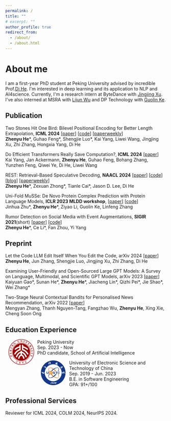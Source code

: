 ```yaml
---
permalink: /
title: ""
# excerpt: ""
author_profile: true
redirect_from: 
  - /about/
  - /about.html
---
```

# About me

I am a first-year PhD student at Peking University advised by incredible Prof.[Di He](https://dihe-pku.github.io/). I'm interested in deep learning and its application to NLP and AI4science. Currently, I'm a research intern at ByteDance with [Jingjing Xu](https://scholar.google.com/citations?user=8HZzDSwAAAAJ&hl=zh-CN). I've also interned at MSRA with [Lijun Wu](https://apeterswu.github.io/) and DP Technology with [Guolin Ke](https://guolinke.github.io/).


## Publication
Two Stones Hit One Bird: Bilevel Positional Encoding for Better Length Extrapolation, **ICML 2024** [[paper](https://arxiv.org/abs/2401.16421)] [[code](https://github.com/zhenyuhe00/BiPE)] [[paperweekly](https://mp.weixin.qq.com/s/9Ibi4CNcvEcjRRJwyIAmwg)] <br>
**Zhenyu He**\*, Guhao Feng\*, Shengjie Luo\*, Kai Yang, Liwei Wang, Jingjing Xu, Zhi Zhang, Hongxia Yang, Di He

Do Efficient Transformers Really Save Computation?, **ICML 2024** [[paper](https://arxiv.org/abs/2402.13934)] <br>
Kai Yang, Jan Ackermann, **Zhenyu He**, Guhao Feng, Bohang Zhang, Yunzhen Feng, Qiwei Ye, Di He, Liwei Wang

REST: Retrieval-Based Speculative Decoding, **NAACL 2024** [[paper](https://arxiv.org/abs/2311.08252)] [[code](https://github.com/FasterDecoding/REST)] [[blog](https://sites.google.com/view/rest-llm/)] [[paperweekly](https://mp.weixin.qq.com/s/6Zt_tg4N_uNFEtrLdzEOVw)] <br>
**Zhenyu He**\*, Zexuan Zhong\*, Tianle Cai\*, Jason D. Lee, Di He

Uni-Fold MuSSe: De Novo Protein Complex Prediction with Protein Language Models, **ICLR 2023 MLDD workshop**, [[paper](https://www.biorxiv.org/content/10.1101/2023.02.14.528571v1)] [[code](https://github.com/dptech-corp/Uni-Fold/tree/MuSSe)] <br>
Jinhua Zhu\*, **Zhenyu He**\*, Ziyao Li, Guolin Ke, Linfeng Zhang

Rumor Detection on Social Media with Event Augmentations, **SIGIR 2021**(short) [[paper](https://dl.acm.org/doi/pdf/10.1145/3404835.3463001)]  [[code](https://github.com/hzy-hzy/RDEA)] <br>
**Zhenyu He**\*, Ce Li\*, Fan Zhou, Yi Yang
## Preprint
Let the Code LLM Edit Itself When You Edit the Code, arXiv 2024 [[paper](https://arxiv.org/abs/2407.03157)] <br>
**Zhenyu He**, Jun Zhang, Shengjie Luo, Jingjing Xu, Zhi Zhang, Di He

Examining User-Friendly and Open-Sourced Large GPT Models: A Survey on Language, Multimodal, and Scientific GPT Models, arXiv 2023 [[paper](https://arxiv.org/abs/2308.14149)] <br>
Kaiyuan Gao\*, Sunan He\*, **Zhenyu He**\*, Jiacheng Lin\*, Qizhi Pei\*, Jie Shao\*, Wei Zhang\*

Two-Stage Neural Contextual Bandits for Personalised News Recommendation, arXiv 2022 [[paper](https://arxiv.org/abs/2206.14648)] <br>
Mengyan Zhang, Thanh Nguyen-Tang, Fangzhao Wu, **Zhenyu He**, Xing Xie, Cheng Soon Ong

## Education Experience

<dl><dt><img align="left" width="80" height="80" hspace="10" src="images/pku.png" /></dt><dt> Peking University</dt>
<dd>Sep. 2023 - Now</dd>
<dd>PhD candidate, School of Artificial Intelligence</dd></dl>

<dl><dt><img align="left" width="80" height="80" hspace="10" src="images/uestc.jpeg" /></dt><dt> University of Electronic Science and Technology of China</dt>
<dd>Sep. 2019 - Jun. 2023</dd>
<dd>B.E. in Software Engineering</dd>
<dd>GPA: 91+/100 </dd></dl>

## Professional Services
Reviewer for ICML 2024, COLM 2024, NeurIPS 2024.

